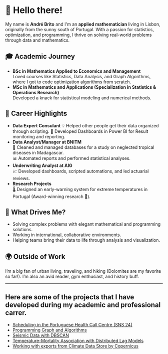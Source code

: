 # 👋 Hello there!

My name is **André Brito** and I'm an **applied mathematician** living in Lisbon, originally from the sunny south of Portugal. With a passion for statistics, optimization, and programming, I thrive on solving real-world problems through data and mathematics.

## 🎓 Academic Journey
- **BSc in Mathematics Applied to Economics and Management**  
  Loved courses like Statistics, Data Analysis, and Graph Algorithms, where I got to code optimization algorithms from scratch.  
- **MSc in Mathematics and Applications (Specialization in Statistics & Operations Research)**  
  Developed a knack for statistical modeling and numerical methods.

## 🧪 Career Highlights
- **Data Expert Consulant**
  💡 Helped other people get their data organized through scripting.
  🎯 Developed Dashboards in Power BI for Result monitoring and reporting.
- **Data Analyst/Manager at BNITM**  
  🦠 Cleaned and managed databases for a study on neglected tropical diseases in Madagascar.  
  📊 Automated reports and performed statistical analyses.  
- **Underwriting Analyst at AIG**  
  📈 Developed dashboards, scripted automations, and led actuarial reviews.  
- **Research Projects**  
  🌡 Designed an early-warning system for extreme temperatures in Portugal (Award-winning research 🎉).

## 🌟 What Drives Me?
- Solving complex problems with elegant mathematical and programming solutions.  
- Working in international, collaborative environments.  
- Helping teams bring their data to life through analysis and visualization.

## 🌍 Outside of Work
I’m a big fan of urban living, traveling, and hiking (Dolomites are my favorite so far!). I’m also an avid reader, gym enthusiast, and history buff.

---

## Here are some of the projects that I have developed during my academic and professional carrer.

  - [Scheduling in the Portuguese Health Call Centre (SNS 24)](https://github.com/andrebrito0/Scheduling-in-a-Health-Call-Centre)
  - [Programming Graph and Algorithms](https://github.com/andrebrito0/graphs_and_algorithms/tree/main)
  - [Seismic Data with DBSCAN](https://github.com/andrebrito0/dbscan_seismic_data)
  - [Temperature-Mortality Association with Distributed Lag Models]()
  - [Working with exports from Climate Data Store by Copernicus]()



